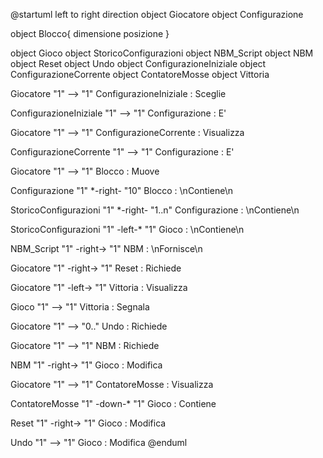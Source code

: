 @startuml
left to right direction
object Giocatore
object Configurazione

object Blocco{
  dimensione
  posizione
}

object Gioco
object StoricoConfigurazioni
object NBM_Script
object NBM
object Reset
object Undo
object ConfigurazioneIniziale
object ConfigurazioneCorrente
object ContatoreMosse
object Vittoria

Giocatore "1" --> "1" ConfigurazioneIniziale : Sceglie

ConfigurazioneIniziale "1" --> "1" Configurazione : E'

Giocatore "1" --> "1" ConfigurazioneCorrente : Visualizza

ConfigurazioneCorrente "1" --> "1" Configurazione : E'

Giocatore "1" --> "1" Blocco : Muove

Configurazione "1" *-right- "10" Blocco : \nContiene\n

StoricoConfigurazioni "1" *-right- "1..n" Configurazione : \nContiene\n

StoricoConfigurazioni "1" -left-* "1" Gioco : \nContiene\n

NBM_Script "1" -right-> "1" NBM : \nFornisce\n

Giocatore "1" -right-> "1" Reset : Richiede

Giocatore "1" -left-> "1" Vittoria : Visualizza

Gioco "1" --> "1" Vittoria : Segnala

Giocatore "1" --> "0.." Undo : Richiede

Giocatore "1" --> "1" NBM : Richiede

NBM "1" -right-> "1" Gioco : Modifica

Giocatore "1" --> "1" ContatoreMosse : Visualizza

ContatoreMosse "1" -down-* "1" Gioco : Contiene

Reset "1" -right-> "1" Gioco : Modifica

Undo "1" --> "1" Gioco : Modifica
@enduml
